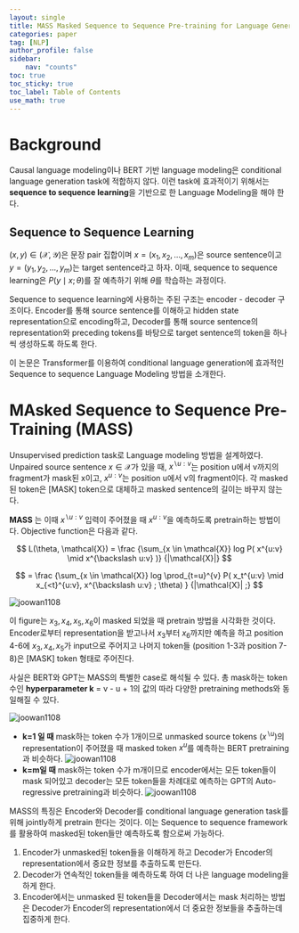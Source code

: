 ```yaml
---
layout: single
title: MASS Masked Sequence to Sequence Pre-training for Language Generation 리뷰
categories: paper
tag: [NLP]
author_profile: false
sidebar:
    nav: "counts"
toc: true
toc_sticky: true
toc_label: Table of Contents
use_math: true
---  
```


# Background  
  
Causal language modeling이나 BERT 기반 language modeling은 conditional language generation task에 적합하지 않다. 이런 task에 효과적이기 위해서는 **sequence to sequence learning**을 기반으로 한 Language Modeling을 해야 한다.  
  
## Sequence to Sequence Learning  
$(x,y) \in (\mathcal{X}, \mathcal{Y})$은 문장 pair 집합이며 $x = (x_1, x_2, ..., x_m)$은 source sentence이고 $y = (y_1, y_2, ..., y_m)$는 target sentence라고 하자. 이때, sequence to sequence learning은 $P(y \mid x ; \theta)$를 잘 예측하기 위해 $\theta$를 학습하는 과정이다.  
  
Sequence to sequence learning에 사용하는 주된 구조는 encoder - decoder 구조이다. Encoder를 통해 source sentence를 이해하고 hidden state representation으로 encoding하고, Decoder를 통해 source sentence의 representation와 preceding tokens를 바탕으로 target sentence의 token을 하나씩 생성하도록 하도록 한다.  
  
이 논문은 Transformer를 이용하여 conditional language generation에 효과적인 Sequence to sequence Language Modeling 방법을 소개한다.  
  
# MAsked Sequence to Sequence Pre-Training (MASS)  
Unsupervised prediction task로 Language modeling 방법을 설계하였다. Unpaired source sentence $x \in \mathcal{X}$가 있을 때, $x^{\backslash u:v}$는 position u에서 v까지의 fragment가 mask된 x이고, $x^{u:v}$는 position u에서 v의 fragment이다. 각 masked된 token은 [MASK] token으로 대체하고 masked sentence의 길이는 바꾸지 않는다.  
  
**MASS** 는 이때 $x^{\backslash u:v}$ 입력이 주어졌을 때 $x^{u:v}$을 예측하도록 pretrain하는 방법이다. Objective function은 다음과 같다.  
  
$$  
L(\theta, \mathcal{X}) = \frac {\sum_{x \in \mathcal{X}} log P( x^{u:v} \mid x^{\backslash u:v} )} {|\mathcal{X}|}  
$$  
  
$$  
= \frac {\sum_{x \in \mathcal{X}} log \prod_{t=u}^{v} P( x_t^{u:v} \mid x_{<t}^{u:v}, x^{\backslash u:v} ; \theta) } {|\mathcal{X}| ;}  
$$  
  
![joowan1108]({{site.url}}/images/papers/MASS/mass.PNG)  
  
이 figure는 $x_3, x_4, x_5, x_6$이 masked 되었을 때 pretrain 방법을 시각화한 것이다. Encoder로부터 representation을 받고나서 $x_3$부터 $x_6$까지만 예측을 하고 position 4-6에 $x_3, x_4, x_5$가 input으로 주어지고 나머지 token들 (position 1-3과 position 7-8)은 [MASK] token 형태로 주어진다.


사실은 BERT와 GPT는 MASS의 특별한 case로 해석될 수 있다. 총 mask하는 token 수인 **hyperparameter k** = v - u + 1의 값의 따라 다양한 pretraining methods와 동일해질 수 있다.

![joowan1108]({{site.url}}/images/papers/MASS/similar.PNG)  

 - **k=1 일 때** 
	mask하는 token 수가 1개이므로 unmasked source tokens ($x^{\backslash u}$)의 representation이 주어졌을 때 masked token $x^u$를 예측하는 BERT pretraining과 비슷하다.
  ![joowan1108]({{site.url}}/images/papers/MASS/case_BERT.PNG)  
- **k=m일 때**
	mask하는 token 수가 m개이므로 encoder에서는 모든 token들이 mask 되어있고 decoder는 모든 token들을 차례대로 예측하는 GPT의 Auto-regressive pretraining과 비슷하다.
  ![joowan1108]({{site.url}}/images/papers/MASS/case_GPT.PNG)  

MASS의 특징은 Encoder와 Decoder를 conditional language generation task를 위해 jointly하게 pretrain 한다는 것이다. 이는 Sequence to sequence framework를 활용하여 masked된 token들만 예측하도록 함으로써 가능하다. 
1. Encoder가 unmasked된 token들을 이해하게 하고 Decoder가 Encoder의 representation에서 중요한 정보를 추출하도록 만든다. 
2. Decoder가 연속적인 token들을 예측하도록 하여 더 나은 language modeling을 하게 한다.
3. Encoder에서는 unmasked 된 token들을 Decoder에서는 mask 처리하는 방법은 Decoder가 Encoder의 representation에서 더 중요한 정보들을 추출하는데 집중하게 한다. 
